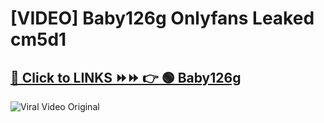 
 # [VIDEO] Baby126g Onlyfans Leaked cm5d1

## <h2><a href="https://clipsfans.com/Baby126g&ref=git">🔗 Click to LINKS ⏩⏩ 👉 🟢 Baby126g </a></h2>

<a href="https://clipsfans.com/Baby126g&ref=git" rel="nofollow" data-target="animated-image.originalLink"><img src="https://i.ibb.co.com/xMMVF88/686577567.gif" alt="Viral Video Original" style="max-width: 100%; display: inline-block;" data-target="animated-image.originalImage"></a>

